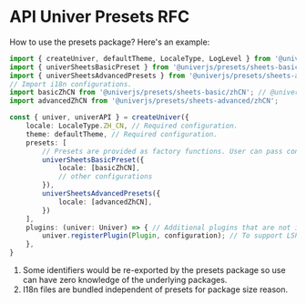 # API Univer Presets RFC

How to use the presets package? Here's an example:

```ts
import { createUniver, defaultTheme, LocaleType, LogLevel } from '@univerjs/presets'; // Some identifiers are re-exported from the presets package.
import { univerSheetsBasicPreset } from '@univerjs/presets/sheets-basic';
import { univerSheetsAdvancedPresets } from '@univerjs/presets/sheets-advanced';
// Import i18n configurations.
import basicZhCN from '@univerjs/presets/sheets-basic/zhCN'; // @univerjs/presets/sheets-basic/enUS
import advancedZhCN from '@univerjs/presets/sheets-advanced/zhCN';

const { univer, univerAPI } = createUniver({
    locale: LocaleType.ZH_CN, // Required configuration.
    theme: defaultTheme, // Required configuration.
    presets: [
        // Presets are provided as factory functions. User can pass configurations into it and get completion suggestions.
        univerSheetsBasicPreset({
            locale: [basicZhCN],
            // other configurations
        }),
        univerSheetsAdvancedPresets({
            locale: [advancedZhCN],
        })
    ],
    plugins: (univer: Univer) => { // Additional plugins that are not included in presets
        univer.registerPlugin(Plugin, configuration); // To support LSP autocompletions.
    },
}
```


1. Some identifiers would be re-exported by the presets package so use can have zero knowledge of the underlying packages.
1. I18n files are bundled independent of presets for package size reason.

